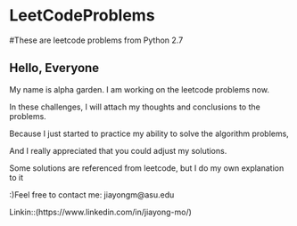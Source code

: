 # LeetCodeProblems
#These are leetcode problems from Python 2.7
<h2>Hello, Everyone</h2>
<p>My name is alpha garden. I am working on the leetcode problems now.</P>
<p>In these challenges, I will attach my thoughts and conclusions to the problems.</p>
<p>Because I just started to practice my ability to solve the algorithm problems,</p>
<p>And I really appreciated that you could adjust my solutions.</p>
<p>Some solutions are referenced from leetcode, but I do my own explanation to it</P>
<p>:)Feel free to contact me: jiayongm@asu.edu</p>
Linkin::(https://www.linkedin.com/in/jiayong-mo/)

